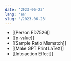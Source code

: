 ```yaml
---
date: '2023-06-23'
lang: 'en'
slug: '/2023-06-23'
---
```


- [[Person ED7526]]
- [[p-value]]
- [[Sample Ratio Mismatch]]
- [[Make GPT Print LaTeX]]
- [[Interaction Effect]]
